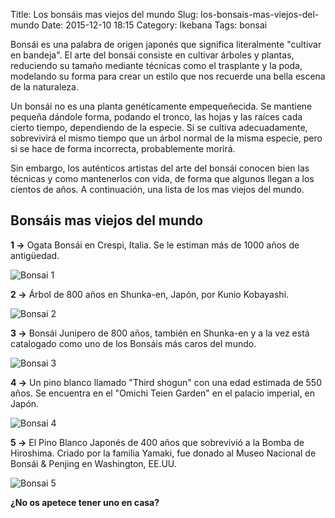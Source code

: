 Title: Los bonsáis mas viejos del mundo
Slug: los-bonsais-mas-viejos-del-mundo
Date: 2015-12-10 18:15
Category: Ikebana
Tags: bonsai



Bonsái es una palabra de origen japonés que significa literalmente "cultivar en bandeja". El arte del bonsái consiste en cultivar árboles y plantas, reduciendo su tamaño mediante técnicas como el trasplante y la poda, modelando su forma para crear un estilo que nos recuerde una bella escena de la naturaleza.

Un bonsái no es una planta genéticamente empequeñecida. Se mantiene pequeña dándole forma, podando el tronco, las hojas y las raíces cada cierto tiempo, dependiendo de la especie. Si se cultiva adecuadamente, sobrevivirá el mismo tiempo que un árbol normal de la misma especie, pero si se hace de forma incorrecta, probablemente morirá.

Sin embargo, los auténticos artistas del arte del bonsái conocen bien las técnicas y como mantenerlos con vida, de forma que algunos llegan a los cientos de años. A continuación, una lista de los mas viejos del mundo.

## Bonsáis mas viejos del mundo

**1 &rarr;** Ogata Bonsái en Crespi, Italia. Se le estiman más de 1000 años de antigüedad.

![Bonsai 1]({static}/images/bonsai_1.jpg)

**2 &rarr;** Árbol de 800 años en Shunka-en, Japón, por Kunio Kobayashi.

![Bonsai 2]({static}/images/bonsai_2.jpg)

**3 &rarr;** Bonsái Junipero de 800 años, también en Shunka-en y a la vez está catalogado como uno de los Bonsáis más caros del mundo.

![Bonsai 3]({static}/images/bonsai_3.jpg)

**4 &rarr;** Un pino blanco llamado "Third shogun" con una edad estimada de 550 años. Se encuentra en el "Omichi Teien Garden" en el palacio imperial, en Japón.

![Bonsai 4]({static}/images/bonsai_4.jpg)

**5 &rarr;** El Pino Blanco Japonés de 400 años que sobrevivió a la Bomba de Hiroshima. Criado por la familia Yamaki, fue donado al Museo Nacional de Bonsái & Penjing en Washington, EE.UU.

![Bonsai 5]({static}/images/bonsai_5.jpg)

**¿No os apetece tener uno en casa?**
